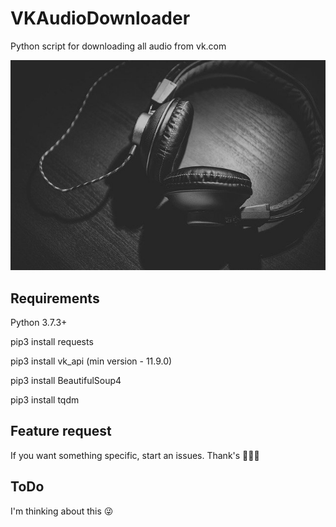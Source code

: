 # VKAudioDownloader
Python script for downloading all audio from vk.com

![](https://github.com/Savchukv/VKAudioDownloader/blob/main/preview.jpg)

## Requirements
Python 3.7.3+

pip3 install requests

pip3 install vk_api (min version - 11.9.0)

pip3 install BeautifulSoup4			

pip3 install tqdm

## Feature request
If you want something specific, start an issues. Thank's 🙋🏽‍♂️

## ToDo
I'm thinking about this 😜
